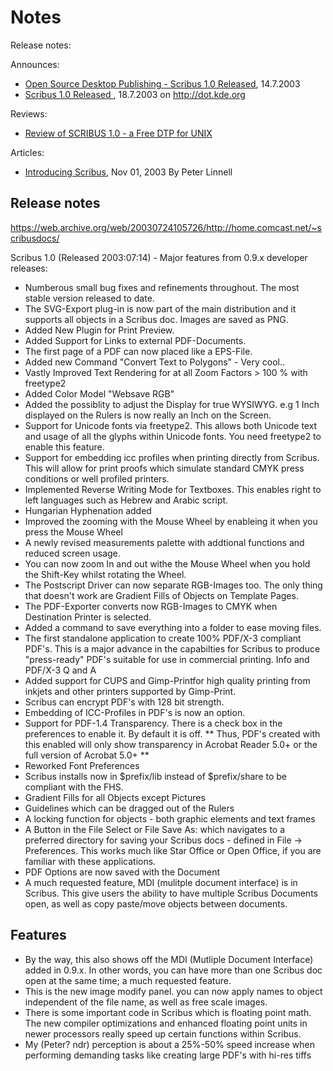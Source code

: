 # Notes

Release notes:

Announces:

-  [Open Source Desktop Publishing - Scribus 1.0 Released](http://www.graphics.com/news-old/open-source-desktop-publishing-scribus-10-released), 14.7.2003
- [Scribus 1.0 Released ](https://dot.kde.org/2003/07/18/scribus-10-released), 18.7.2003 on <http://dot.kde.org>

Reviews:

- [Review of SCRIBUS 1.0 - a Free DTP for UNIX](http://www.osnews.com/story/4064)

Articles:

- [Introducing Scribus](http://www.linuxjournal.com/article/7054), Nov 01, 2003  By Peter Linnell

## Release notes

<https://web.archive.org/web/20030724105726/http://home.comcast.net/~scribusdocs/>

Scribus 1.0 (Released 2003:07:14) - Major features from 0.9.x developer releases:

-  Numberous small bug fixes and refinements throughout. The most stable version released to date.
-  The SVG-Export plug-in is now part of the main distribution and it supports all objects in a Scribus doc. Images are saved as PNG.
-  Added New Plugin for Print Preview.
-  Added Support for Links to external PDF-Documents.
-  The first page of a PDF can now placed like a EPS-File.
-  Added new Command "Convert Text to Polygons" - Very cool..
-  Vastly Improved Text Rendering for at all Zoom Factors > 100 % with freetype2
-  Added Color Model "Websave RGB"
-  Added the possiblity to adjust the Display for true WYSIWYG. e.g 1 Inch displayed on the Rulers is now really an Inch on the Screen.
-  Support for Unicode fonts via freetype2. This allows both Unicode text and usage of all the glyphs within Unicode fonts. You need freetype2 to enable this feature.
-  Support for embedding icc profiles when printing directly from Scribus. This will allow for print proofs which simulate standard CMYK press conditions or well profiled printers.
-  Implemented Reverse Writing Mode for Textboxes. This enables right to left languages such as Hebrew and Arabic script.
-  Hungarian Hyphenation added
-  Improved the zooming with the Mouse Wheel by enableing it when you press the Mouse Wheel
-  A newly revised measurements palette with addtional functions and reduced screen usage.
-  You can now zoom In and out withe the Mouse Wheel when you hold the Shift-Key whilst rotating the Wheel.
-  The Postscript Driver can now separate RGB-Images too. The only thing that doesn't work are Gradient Fills of Objects on Template Pages.
-  The PDF-Exporter converts now RGB-Images to CMYK when Destination Printer is selected.
-  Added a command to save everything into a folder to ease moving files.
-  The first standalone application to create 100% PDF/X-3 compliant PDF's. This is a major advance in the capabilties for Scribus to produce "press-ready" PDF's suitable for use in commercial printing. Info and PDF/X-3 Q and A
-  Added support for CUPS and Gimp-Printfor high quality printing from inkjets and other printers supported by Gimp-Print.
-  Scribus can encrypt PDF's with 128 bit strength.
-  Embedding of ICC-Profiles in PDF's is now an option.
-  Support for PDF-1.4 Transparency. There is a check box in the preferences to enable it. By default it is off. ** Thus, PDF's created with this enabled will only show transparency in Acrobat Reader 5.0+ or the full version of Acrobat 5.0+ **
-  Reworked Font Preferences
-  Scribus installs now in $prefix/lib instead of $prefix/share to be compliant with the FHS.
-  Gradient Fills for all Objects except Pictures
-  Guidelines which can be dragged out of the Rulers
-  A locking function for objects - both graphic elements and text frames
-  A Button in the File Select or File Save As: which navigates to a preferred directory for saving your Scribus docs - defined in File -> Preferences. This works much like Star Office or Open Office, if you are familiar with these applications.
-  PDF Options are now saved with the Document
-  A much requested feature, MDI (mulitple document interface) is in Scribus. This give users the ability to have multiple Scribus Documents open, as well as copy paste/move objects between documents.

## Features

- By the way, this also shows off the MDI (Mutliple Document Interface) added in 0.9.x. In other words, you can have more than one Scribus doc open at the same time; a much requested feature.
- This is the new image modify panel. you can now apply names to object independent of the file name, as well as free scale images. 
- There is some important code in Scribus which is floating point math. The new compiler optimizations and enhanced floating point units in newer processors really speed up certain functions within Scribus.
- My (Peter? ndr) perception is about a 25%-50% speed increase when performing demanding tasks like creating large PDF's with hi-res tiffs